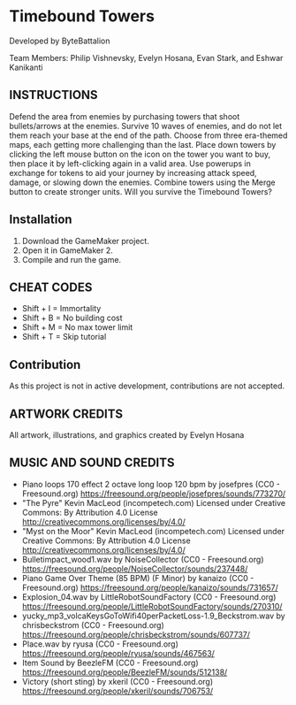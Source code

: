 # Timebound Towers
Developed by ByteBattalion

Team Members: Philip Vishnevsky, Evelyn Hosana, Evan Stark, and Eshwar Kanikanti

## INSTRUCTIONS
Defend the area from enemies by purchasing towers that shoot bullets/arrows at the enemies. Survive 10 waves of enemies, and do not let them reach your base at the end of the path. Choose from three era-themed maps, each getting more challenging than the last. Place down towers by clicking the left mouse button on the icon on the tower you want to buy, then place it by left-clicking again in a valid area. Use powerups in exchange for tokens to aid your journey by increasing attack speed, damage, or slowing down the enemies. Combine towers using the Merge button to create stronger units. Will you survive the Timebound Towers?

## Installation
1. Download the GameMaker project.
2. Open it in GameMaker 2.
3. Compile and run the game.

## CHEAT CODES
- Shift + I = Immortality
- Shift + B = No building cost
- Shift + M = No max tower limit
- Shift + T = Skip tutorial

## Contribution
As this project is not in active development, contributions are not accepted.

## ARTWORK CREDITS
All artwork, illustrations, and graphics created by Evelyn Hosana

## MUSIC AND SOUND CREDITS
- Piano loops 170 effect 2 octave long loop 120 bpm by josefpres (CC0 - Freesound.org) https://freesound.org/people/josefpres/sounds/773270/
- "The Pyre" Kevin MacLeod (incompetech.com) Licensed under Creative Commons: By Attribution 4.0 License http://creativecommons.org/licenses/by/4.0/
- "Myst on the Moor" Kevin MacLeod (incompetech.com) Licensed under Creative Commons: By Attribution 4.0 License http://creativecommons.org/licenses/by/4.0/
- Bulletimpact_wood1.wav by NoiseCollector (CC0 - Freesound.org) https://freesound.org/people/NoiseCollector/sounds/237448/
- Piano Game Over Theme (85 BPM) (F Minor) by kanaizo (CC0 - Freesound.org) https://freesound.org/people/kanaizo/sounds/731657/
- Explosion_04.wav by LittleRobotSoundFactory (CC0 - Freesound.org) https://freesound.org/people/LittleRobotSoundFactory/sounds/270310/
- yucky_mp3_volcaKeysGoToWifi40perPacketLoss-1.9_Beckstrom.wav by chrisbeckstrom (CC0 - Freesound.org) https://freesound.org/people/chrisbeckstrom/sounds/607737/
- Place.wav by ryusa (CC0 - Freesound.org) https://freesound.org/people/ryusa/sounds/467563/
- Item Sound by BeezleFM (CC0 - Freesound.org) https://freesound.org/people/BeezleFM/sounds/512138/
- Victory (short sting) by xkeril (CC0 - Freesound.org) https://freesound.org/people/xkeril/sounds/706753/
